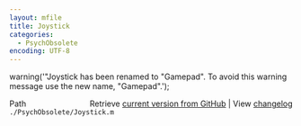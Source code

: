 ```yaml
---
layout: mfile
title: Joystick
categories:
  - PsychObsolete
encoding: UTF-8
---
```


warning('"Joystick has been renamed to "Gamepad".  To avoid this warning message use the new name,  "Gamepad".');


<div class="code_header" style="text-align:right;">
  <span style="float:left;">Path&nbsp;&nbsp;</span> <span class="counter">Retrieve <a href=
  "https://raw.github.com/Psychtoolbox-3/Psychtoolbox-3/beta/./PsychObsolete/Joystick.m">current version from GitHub</a> | View <a href=
  "https://github.com/Psychtoolbox-3/Psychtoolbox-3/commits/beta/./PsychObsolete/Joystick.m">changelog</a></span>
</div>
<div class="code">
  <code>./PsychObsolete/Joystick.m</code>
</div>
